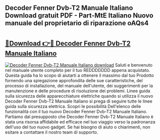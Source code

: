 ## Decoder Fenner Dvb-T2 Manuale Italiano Download gratuit PDF - Part-MtE Italiano Nuovo manuale del proprietario di riparazione oAQs4

# <h2><a href="http://dfefr8a.blite.top/?on=Decoder+Fenner+Dvb-T2+Manuale+Italiano">🔗Download 👉🔴 Decoder Fenner Dvb-T2 Manuale Italiano</a></h2>

[![Decoder Fenner Dvb-T2 Manuale Italiano download](https://i.imgur.com/lujVjoI.png)](http://dfefr8a.blite.top/?on=Decoder+Fenner+Dvb-T2+Manuale+Italiano)
Saluti e benvenuto nel manuale utente completo per il tuo REDDDDDDD appena acquistato. Questa guida ha lo scopo di aiutarti a ottenere il massimo dal tuo Prodotto fornendo una spiegazione approfondita delle sue caratteristiche, del processo di installazione, del manuale dell'utente, dei suggerimenti per la manutenzione e delle procedure di risoluzione dei problemi. Linee guida sulla sicurezza delle apparecchiature elettriche quando si utilizza il nuovo Decoder Fenner Dvb-T2 Manuale Italiano si prega di seguire tutte le linee guida sulla sicurezza elettrica. Scopri le possibilità Dell'elenco delle funzionalità con il tuo nuovo Decoder Fenner Dvb-T2 Manuale Italiano. Partiamo dal presupposto che Decoder Fenner Dvb-T2 Manuale Italiano è stata una risorsa affidabile ed efficace nel tuo viaggio verso la padronanza dell'uso del tuo nuovo gadget. Se hai bisogno di aiuto o chiarimenti, non esitare a contattare il nostro team di supporto.
